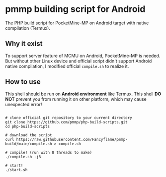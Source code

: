 # pmmp building script for Android
The PHP build script for PocketMine-MP on Android target with native compilation (Termux).

## Why it exist
To support server feature of MCMU on Android, PocketMine-MP is needed. But without other Linux device and official script didn't support Android native compilation, I modified official `compile.sh` to realize it.

## How to use
This shell should be run on **Android environment** like Termux. This shell **DO NOT** prevent you from running it on other platform, which may cause unexpected error!

```shell

# clone official git repository to your current directory
git clone https://github.com/pmmp/php-build-scripts.git
cd php-build-scripts

# download the script
curl https://raw.githubusercontent.com/Fancyflame/pmmp-build/main/compile.sh > compile.sh

# compile! (run with 8 threads to make)
./compile.sh -j8

# start!
./start.sh

```
